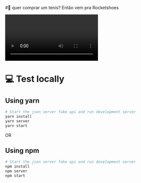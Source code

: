 #🍳 quer comprar um tenis? Então vem pra Rocketshoes

![RocketShoes](Captures/preview.mp4)

# 💻 Test locally

## Using yarn
```sh
# Start the json server fake api and run development server
yarn install
yarn server
yarn start
```
OR

## Using npm
```sh
# Start the json server fake api and run development server
npm install
npm server
npm start
```


